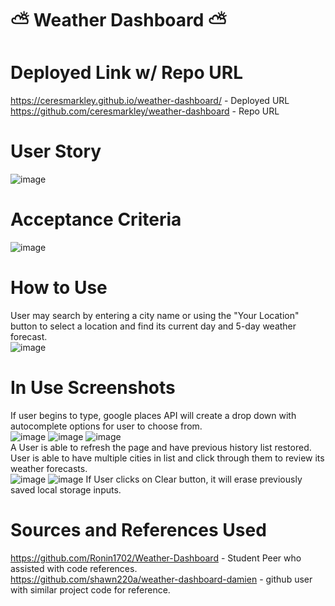 # ⛅ Weather Dashboard ⛅
# Deployed Link w/ Repo URL
https://ceresmarkley.github.io/weather-dashboard/ - Deployed URL   
https://github.com/ceresmarkley/weather-dashboard - Repo URL
# User Story
![image](https://github.com/ceresmarkley/weather-dashboard/assets/129554518/1ecb6f12-a541-4d70-a2a8-7e58ee155e35)
# Acceptance Criteria
![image](https://github.com/ceresmarkley/weather-dashboard/assets/129554518/9f667270-e2f1-4c0d-9642-fbe6944e5f22)
# How to Use
User may search by entering a city name or using the "Your Location" button to select a location and find its current day and 5-day weather forecast.   
![image](https://github.com/ceresmarkley/weather-dashboard/assets/129554518/4aff4c47-4d41-43b5-a9bc-61f52785b61a)
# In Use Screenshots
If user begins to type, google places API will create a drop down with autocomplete options for user to choose from.   
![image](https://github.com/ceresmarkley/weather-dashboard/assets/129554518/96f898ba-d894-470c-a4bf-ebd17c4b3570)
![image](https://github.com/ceresmarkley/weather-dashboard/assets/129554518/08cf3234-3de9-4869-8107-3dcfc8b79b00)
![image](https://github.com/ceresmarkley/weather-dashboard/assets/129554518/a97ea4d6-d9ae-48b9-8f2a-a633fe6d3f51)     
A User is able to refresh the page and have previous history list restored. User is able to have multiple cities in list and click through them to review its weather forecasts.   
![image](https://github.com/ceresmarkley/weather-dashboard/assets/129554518/18c7a783-66db-465d-9dee-dd9772843384)
![image](https://github.com/ceresmarkley/weather-dashboard/assets/129554518/37cfd544-181b-43b7-bb1b-4bd074778b53)
If User clicks on Clear button, it will erase previously saved local storage inputs.
# Sources and References Used
https://github.com/Ronin1702/Weather-Dashboard - Student Peer who assisted with code references.    
https://github.com/shawn220a/weather-dashboard-damien - github user with similar project code for reference.
